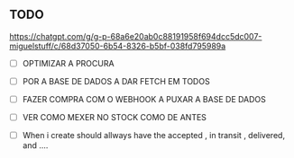 ## TODO 

https://chatgpt.com/g/g-p-68a6e20ab0c88191958f694dcc5dc007-miguelstuff/c/68d37050-6b54-8326-b5bf-038fd795989a
* [ ] OPTIMIZAR A PROCURA 
* [ ] POR A BASE DE DADOS A DAR FETCH EM TODOS 
* [ ] FAZER COMPRA COM O WEBHOOK A PUXAR A BASE DE DADOS
* [ ] VER COMO MEXER NO STOCK COMO DE ANTES


* [ ] When i create should allways have the accepted , in transit , delivered, and ....
